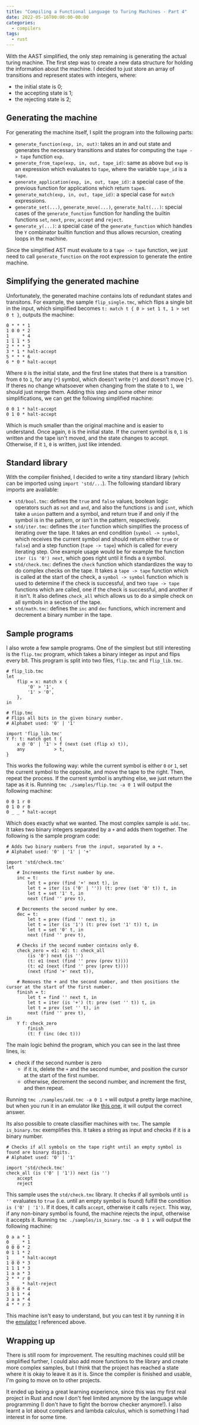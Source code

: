 ```yaml
---
title: "Compiling a Functional Language to Turing Machines - Part 4"
date: 2022-05-16T00:00:00-00:00
categories:
  - compilers
tags:
  - rust
---
```


With the AAST simplified, the only step remaining is generating the actual
turing machine. The first step was to create a new data structure for holding
the information about the machine. I decided to just store an array of
transitions and represent states with integers, where:
- the initial state is 0;
- the accepting state is 1;
- the rejecting state is 2;

## Generating the machine

For generating the machine itself, I split the program into the following
parts:
- `generate_function(exp, in, out)`: takes an in and out state and generates
the necessary transitions and states for computing the `tape -> tape` function
`exp`.
- `generate_from_tape(exp, in, out, tape_id)`: same as above but `exp` is an
expression which evaluates to `tape`, where the variable `tape_id` is a `tape`.
- `generate_application(exp, in, out, tape_id)`: a special case of the previous
function for applications which return `tape`s.
- `generate_match(exp, in, out, tape_id)`: a special case for `match`
expressions.
- `generate_set(...)`, `generate_move(...)`, `generate_halt(...)`: special
cases of the `generate_function` function for handling the builtin functions
`set`, `next`, `prev`, `accept` and `reject`.
- `generate_y(...)`: a special case of the `generate_function` which handles
the `Y` combinator builtin function and thus allows recursion, creating loops
in the machine.

Since the simplified AST must evaluate to a `tape -> tape` function, we just
need to call `generate_function` on the root expression to generate the entire
machine.

## Simplifying the generated machine

Unfortunately, the generated machine contains lots of redundant states and
transitons. For example, the sample `flip_single.tmc`, which flips a single
bit in the input, which simplified becomes
`t: match t { 0 > set 1 t, 1 > set 0 t }`, outputs the machine:
```
0 * * * 1
1 0 0 * 2
1 _ _ * 4
1 1 1 * 5
2 * * * 3
3 * 1 * halt-accept
5 * * * 6
6 * 0 * halt-accept
```

Where `0` is the initial state, and the first line states that there is a
transition from `0` to `1`, for any (`*`) symbol, which doesn't write (`*`) and
doesn't move (`*`). If theres no change whatsoever when changing from the
state `0` to `1`, we should just merge them. Adding this step and some other
minor simplifications, we can get the following simplified machine:

```
0 0 1 * halt-accept
0 1 0 * halt-accept
```

Which is much smaller than the original machine and is easier to understand.
Once again, `0` is the initial state. If the current symbol is `0`, `1` is
written and the tape isn't moved, and the state changes to accept. Otherwise,
if it `1`, `0` is written, just like intended.

## Standard library

With the compiler finished, I decided to write a tiny standard library (which
can be imported using `import 'std/...`). The following standard library
imports are available:
- `std/bool.tmc`: defines the `true` and `false` values, boolean logic
operators such as `not` and `and`, and also the functions `is` and `isnt`,
which take a `union` pattern and a symbol, and return true if and only if the
symbol is in the pattern, or isn't in the pattern, respectively.
- `std/iter.tmc`: defines the `iter` function which simplifies the process of
iterating over the tape. It takes an end condition (`symbol -> symbol`, which
receives the current symbol and should return either `true` or `false`) and a
step function (`tape -> tape`) which is called for every iterating step. One
example usage would be for example the function `iter (is '0') next`, which
goes right until it finds a `0` symbol.
- `std/check.tmc`: defines the `check` function which standardizes the way to
do complex checks on the tape. It takes a `tape -> tape` function which is
called at the start of the check, a `symbol -> symbol` function which is used
to determine if the check is successful, and two `tape -> tape` functions which
are called, one if the check is successful, and another if it isn't. It also
defines `check_all` which allows us to do a simple check on all symbols in a
section of the tape.
- `std/math.tmc`: defines the `inc` and `dec` functions, which increment and
decrement a binary number in the tape.

## Sample programs

I also wrote a few sample programs. One of the simplest but still interesting
is the `flip.tmc` program, which takes a binary integer as input and flips
every bit. This program is split into two files, `flip.tmc` and `flip_lib.tmc`.

```
# flip_lib.tmc
let
    flip = x: match x {
        '0' > '1',
        '1' > '0',
    },
in
```

```
# flip.tmc
# Flips all bits in the given binary number.
# Alphabet used: '0' | '1'

import 'flip_lib.tmc'
Y f: t: match get t {
    x @ '0' | '1' > f (next (set (flip x) t)),
    any           > t,
}
```

This works the following way: while the current symbol is either `0` or `1`,
set the current symbol to the opposite, and move the tape to the right. Then,
repeat the process. If the current symbol is anything else, we just return the
tape as it is. Running `tmc ./samples/flip.tmc -a 0 1` will output the
following machine:

```
0 0 1 r 0
0 1 0 r 0
0 _ _ * halt-accept
```

Which does exactly what we wanted. The most complex sample is `add.tmc`. It
takes two binary integers separated by a `+` and adds them together. The
following is the sample program code:

```
# Adds two binary numbers from the input, separated by a +.
# Alphabet used: '0' | '1' | '+'

import 'std/check.tmc'
let
    # Increments the first number by one.
    inc = t:
        let t = prev (find '+' next t), in
        let t = iter (is ('0' | '')) (t: prev (set '0' t)) t, in
        let t = set '1' t, in
        next (find '' prev t),

    # Decrements the second number by one.
    dec = t:
        let t = prev (find '' next t), in
        let t = iter (is '1') (t: prev (set '1' t)) t, in
        let t = set '0' t, in
        next (find '' prev t),

    # Checks if the second number contains only 0.
    check_zero = e1: e2: t: check_all
        (is '0') next (is '')
        (t: e1 (next (find '' prev (prev t))))
        (t: e2 (next (find '' prev (prev t))))
        (next (find '+' next t)),

    # Removes the + and the second number, and then positions the cursor at the start of the first number.
    finish = t:
        let t = find '' next t, in
        let t = iter (is '+') (t: prev (set '' t)) t, in
        let t = prev (set '' t), in
        next (find '' prev t),
in
    Y f: check_zero
        finish
        (t: f (inc (dec t)))
```

The main logic behind the program, which you can see in the last three lines,
is:
- check if the second number is zero
  - if it is, delete the `+` and the second number, and position the cursor at
  the start of the first number.
  - otherwise, decrement the second number, and increment the first, and then
  repeat.

Running `tmc ./samples/add.tmc -a 0 1 +` will output a pretty large machine,
but when you run it in an emulator like
[this one](https://morphett.info/turing/turing.html), it will output the
correct answer.

Its also possible to create classifier machines with `tmc`. The sample
`is_binary.tmc` exemplifies this. It takes a string as input and checks if it
is a binary number.

```
# Checks if all symbols on the tape right until an empty symbol is found are binary digits.
# Alphabet used: '0' | '1'

import 'std/check.tmc'
check_all (is ('0' | '1')) next (is '')
    accept
    reject
```

This sample uses the `std/check.tmc` library. It checks if all symbols until
`is ''` evaluates to `true` (i.e. until an empty symbol is found) fulfill the
condition `is ('0' | '1')`. If it does, it calls `accept`, otherwise it calls
`reject`. This way, if any non-binary symbol is found, the machine rejects the
input, otherwise it accepts it. Running `tmc ./samples/is_binary.tmc -a 0 1 x`
will output the following machine:

```
0 a a * 1
0 _ _ * 1
0 0 0 * 2
0 1 1 * 2
1 _ _ * halt-accept
1 0 0 * 3
1 1 1 * 3
1 a a * 3
2 * * r 0
3 _ _ * halt-reject
3 0 0 * 4
3 1 1 * 4
3 a a * 4
4 * * r 3
```

This machine isn't easy to understand, but you can test it by running it in the
[emulator](https://morphett.info/turing/turing.html) I referenced above.

## Wrapping up

There is still room for improvement. The resulting machines could still be
simplified further, I could also add more functions to the library and create
more complex samples, but I think that the project has reached a state where
it is okay to leave it as it is. Since the compiler is finished and usable,
I'm going to move on to other projects.

It ended up being a great learning experience, since this was my first real
project in Rust and now I don't feel limited anymore by the language while
programming (I don't have to fight the borrow checker anymore!). I also learnt
a lot about compilers and lambda calculus, which is something I had interest in
for some time.